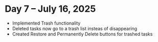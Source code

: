 # Day 7 – July 16, 2025

- Implemented Trash functionality
- Deleted tasks now go to a trash list insteas of disappearing
- Created Restore and Permanently Delete buttons  for trashed tasks

